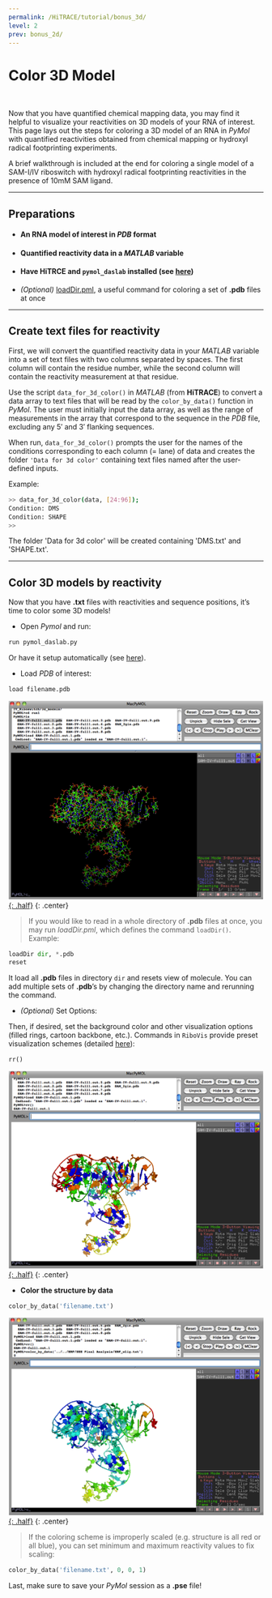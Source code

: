 ```yaml
---
permalink: /HiTRACE/tutorial/bonus_3d/
level: 2
prev: bonus_2d/
---
```


# Color 3D Model

<br/>

Now that you have quantified chemical mapping data, you may find it helpful to visualize your reactivities on 3D models of your RNA of interest. This page lays out the steps for coloring a 3D model of an RNA in _PyMol_ with quantified reactivities obtained from chemical mapping or hydroxyl radical footprinting experiments.

A brief walkthrough is included at the end for coloring a single model of a SAM-I/IV riboswitch with hydroxyl radical footprinting reactivities in the presence of 10mM SAM ligand.

<hr/>

## Preparations

* #### An RNA model of interest in _PDB_ format

* #### Quantified reactivity data in a _MATLAB_ variable

* #### Have **HiTRCE** and `pymol_daslab` installed (see [here](/pymol_daslab/))

* _(Optional)_ [loadDir.pml](http://www.pymolwiki.org/index.php/LoadDir), a useful command for coloring a set of **.pdb** files at once

<hr/>

## Create text files for reactivity

First, we will convert the quantified reactivity data in your _MATLAB_ variable into a set of text files with two columns separated by spaces. The first column will contain the residue number, while the second column will contain the reactivity measurement at that residue.

Use the script `data_for_3d_color()` in _MATLAB_ (from **HiTRACE**) to convert a data array to text files that will be read by the `color_by_data()` function in _PyMol_. The user must initially input the data array, as well as the range of measurements in the array that correspond to the sequence in the _PDB_ file, excluding any 5&prime; and 3&prime; flanking sequences.

When run, `data_for_3d_color()` prompts the user for the names of the conditions corresponding to each column (= lane) of data and creates the folder `'Data for 3d color'` containing text files named after the user-defined inputs.

Example:

```bash
>> data_for_3d_color(data, [24:96]);
Condition: DMS
Condition: SHAPE
>>
```

The folder 'Data for 3d color' will be created containing 'DMS.txt' and 'SHAPE.txt'.

<hr/>

## Color 3D models by reactivity

Now that you have **.txt** files with reactivities and sequence positions, it’s time to color some 3D models!

* Open _Pymol_ and run:

```python
run pymol_daslab.py
```

Or have it setup automatically (see [here](https://ribokit.github.io/RiboVis#installation)).

* Load _PDB_ of interest:

```python
load filename.pdb
```

[![load Figure](/hitrace/res/sam_3D_1.png "load Figure"){: .half}](/hitrace/res/sam_3D_1.png)
{: .center}

> If you would like to read in a whole directory of **.pdb** files at once, you may run _loadDir.pml_, which defines the command `loadDir()`. Example:

```python
loadDir dir, *.pdb
reset
```

It load all **.pdb** files in directory `dir` and resets view of molecule. You can add multiple sets of **.pdb**’s by changing the directory name and rerunning the command.

* _(Optional)_ Set Options:

Then, if desired, set the background color and other visualization options (filled rings, cartoon backbone, etc.). Commands in `RiboVis` provide preset visualization schemes (detailed [here](https://ribokit.github.io/RiboVis/docs/)):

```python
rr()
```

[![rr Figure](/hitrace/res/sam_3D_2.png "rr Figure"){: .half}](/hitrace/res/sam_3D_2.png)
{: .center}

* **Color the structure by data**

```python
color_by_data('filename.txt')
```

[![color_by_data Figure](/hitrace/res/sam_3D_3.png "color_by_data Figure"){: .half}](/hitrace/res/sam_3D_3.png)
{: .center}

> If the coloring scheme is improperly scaled (e.g. structure is all red or all blue), you can set minimum and maximum reactivity values to fix scaling:

```python
color_by_data('filename.txt', 0, 0, 1)
```

Last, make sure to save your _PyMol_ session as a **.pse** file!

